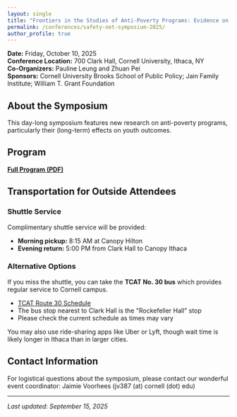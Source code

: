 ```yaml
---
layout: single
title: "Frontiers in the Studies of Anti-Poverty Programs: Evidence on Improving Youth Outcomes and Reducing Inequality"
permalink: /conferences/safety-net-symposium-2025/
author_profile: true
---
```


**Date:** Friday, October 10, 2025  
**Conference Location:** 700 Clark Hall, Cornell University, Ithaca, NY   
**Co-Organizers:** Pauline Leung and Zhuan Pei  
**Sponsors:** Cornell University Brooks School of Public Policy; Jain Family Institute; William T. Grant Foundation

## About the Symposium

This day-long symposium features new research on anti-poverty programs, particularly their (long-term) effects on youth outcomes.

## Program

[**Full Program (PDF)**](https://peizhuan.github.io/conference_files/2025_safety_net_symposium_program.pdf) 

## Transportation for Outside Attendees

### Shuttle Service
Complimentary shuttle service will be provided:
- **Morning pickup:** 8:15 AM at Canopy Hilton
- **Evening return:** 5:00 PM from Clark Hall to Canopy Ithaca

### Alternative Options
If you miss the shuttle, you can take the **TCAT No. 30 bus** which provides regular service to Cornell campus. 
- [TCAT Route 30 Schedule](https://tcatbus.com/wp-content/uploads/30-30W_Fall25.pdf)
- The bus stop nearest to Clark Hall is the "Rockefeller Hall" stop
- Please check the current schedule as times may vary

You may also use ride-sharing apps like Uber or Lyft, though wait time is likely longer in Ithaca than in larger cities.  

## Contact Information

For logistical questions about the symposium, please contact our wonderful event coordinator: Jaimie Voorhees (jv387 (at) cornell (dot) edu)

---

*Last updated: September 15, 2025*
